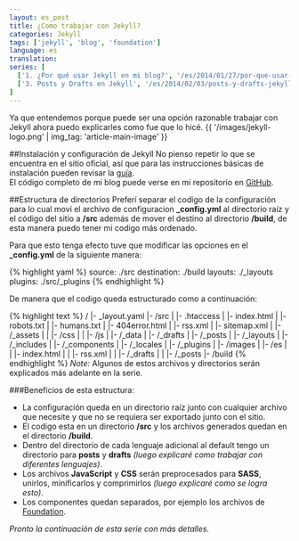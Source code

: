 ```yaml
---
layout: es_post
title: ¿Como trabajar con Jekyll?
categories: Jekyll
tags: ['jekyll', 'blog', 'foundation']
language: es
translation: 
series: [
  ['1. ¿Por qué usar Jekyll en mi blog?', '/es/2014/01/27/por-que-usar-jekyll-en-mi-blog/'],
  ['3. Posts y Drafts en Jekyll', '/es/2014/02/03/posts-y-drafts-jekyll/']
]
---
```

Ya que entendemos porque puede ser una opción razonable trabajar con Jekyll
ahora puedo explicarles como fue que lo hicé.
{{ '/images/jekyll-logo.png' | img_tag: 'article-main-image' }}

##Instalación y configuración de Jekyll
No pienso repetir lo que se encuentra en el sitio oficial, así que para las
instrucciones básicas de instalación pueden revisar la 
[guía](http://jekyllrb.com/docs/quickstart/).  
El código completo de mi blog puede verse en mi repositorio en
[GitHub](https://github.com/nestormata/my-static-blog/).

##Estructura de directorios
Preferí separar el codigo de la configuración para lo cual moví el archivo
de configuracion __\_config.yml__ al directorio raíz y el código del sitio a
__/src__ además de mover el destino al directorio __/build__, de esta manera
puedo tener mi codigo más ordenado.

Para que esto tenga efecto tuve que modificar las opciones en el
__\_config.yml__ de la siguiente manera:

{% highlight yaml %}
source:       ./src
destination:  ./build
layouts:      ./_layouts
plugins:      ./src/_plugins
{% endhighlight %}

De manera que el codigo queda estructurado como a continuación:

{% highlight text %}
/
|- _layout.yaml
|- /src
|  |- .htaccess
|  |- index.html
|  |- robots.txt
|  |- humans.txt
|  |- 404error.html
|  |- rss.xml
|  |- sitemap.xml
|  |- /_assets
|  |  |- /css
|  |  |- /js
|  |- /_data
|  |- /_drafts
|  |- /_posts
|  |- /_layouts
|  |- /_includes
|  |- /_components
|  |- /_locales
|  |- /_plugins
|  |- /images
|  |- /es
|  |  |- index.html
|  |  |- rss.xml
|  |  |- /_drafts
|  |  |- /_posts
|- /build
{% endhighlight %}
_Note:_ Algunos de estos archivos y directorios serán explicados más adelante en la serie.

###Beneficios de esta estructura:
- La configuración queda en un directorio raíz junto con cualquier archivo que necesite y que no se
requiera ser exportado junto con el sitio.
- El codigo esta en un directorio __/src__ y los archivos generados quedan en
el directorio __/build__.
- Dentro del directorio de cada lenguaje adicional al default tengo un
directorio para __posts__ y __drafts__ _(luego explicaré como trabajar con
diferentes lenguajes)_.
- Los archivos __JavaScript__ y __CSS__ serán preprocesados para __SASS__,
unirlos, minificarlos y comprimirlos _(luego explicaré como se logra esto)_.
- Los componentes quedan separados, por ejemplo los archivos de
[Foundation](http://foundation.zurb.com/).

_Pronto la continuación de esta serie con más detalles._
